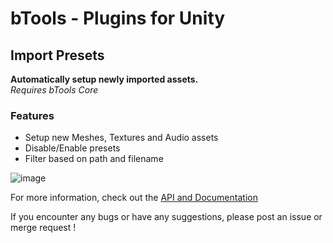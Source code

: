 # **bTools - Plugins for Unity**  
## Import Presets

**Automatically setup newly imported assets.**  
*Requires bTools Core*

### Features
- Setup new Meshes, Textures and Audio assets
- Disable/Enable presets
- Filter based on path and filename

![image](https://i.imgur.com/inBM9Zo.png)

For more information, check out the [API and Documentation](https://btools.gitlab.io/btools-documentation-pages/)

If you encounter any bugs or have any suggestions, please post an issue or merge request !